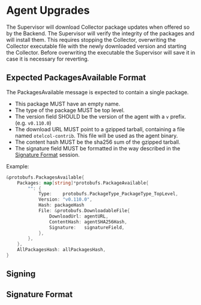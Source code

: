 # Agent Upgrades

The Supervisor will download Collector package updates when offered so
by the Backend. The Supervisor will verify the integrity of the packages
and will install them. This requires stopping the Collector, overwriting
the Collector executable file with the newly downloaded version and
starting the Collector. Before overwriting the executable the Supervisor
will save it in case it is necessary for reverting.

## Expected PackagesAvailable Format

The PackagesAvailable message is expected to contain a single 
package. 
* This package MUST have an empty name. 
* The type of the package MUST be top level. 
* The version field SHOULD be the version of the agent with a `v` prefix.
(e.g. `v0.110.0`)
* The download URL MUST point to a gzipped tarball, containing a file named
`otelcol-contrib`. This file will be used as the agent binary.
* The content hash MUST be the sha256 sum of the gzipped tarball.
* The signature field MUST be formatted in the way described
in the [Signature Format](#signature-format) session.

Example:

```go
&protobufs.PackagesAvailable{
    Packages: map[string]*protobufs.PackageAvailable{
        "": {
            Type:    protobufs.PackageType_PackageType_TopLevel,
            Version: "v0.110.0",
            Hash: packageHash
            File: &protobufs.DownloadableFile{
                DownloadUrl: agentURL,
                ContentHash: agentSHA256Hash,
                Signature:   signatureField,
            },
        },
    },
    AllPackagesHash: allPackagesHash,
}
```


## Signing

## Signature Format
